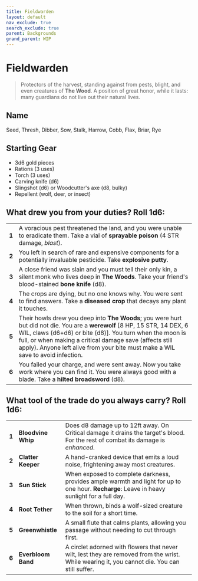 ```yaml
---
title: Fieldwarden
layout: default
nav_exclude: true
search_exclude: true
parent: Backgrounds
grand_parent: WIP
---
```


# Fieldwarden

> Protectors of the harvest, standing against from pests, blight, and even creatures of **The Wood**. A position of great honor, while it lasts: many guardians do not live out their natural lives. 

## Name
Seed, Thresh, Dibber, Sow, Stalk, Harrow, Cobb, Flax, Briar, Rye 

## Starting Gear

- 3d6 gold pieces
- Rations (3 uses)
- Torch (3 uses)
- Carving knife (d6)
- Slingshot (d6) or Woodcutter's axe (d8, bulky)
- Repellent (wolf, deer, or insect)
 
## What drew you from your duties? Roll 1d6:

|       |                                                                                                                                                                                                                                                                                                                                       |
| ----- | ------------------------------------------------------------------------------------------------------------------------------------------------------------------------------------------------------------------------------------------------------------------------------------------------------------------------------------- |
| **1** | A voracious pest threatened the land, and you were unable to eradicate them. Take a vial of **sprayable poison** (4 STR damage, _blast_).                                                                                                                                                                                             |
| **2** | You left in search of rare and expensive components for a potentially invaluable pesticide. Take **explosive putty**.                                                                                                                                                                                                                 |
| **3** | A close friend was slain and you must tell their only kin, a silent monk who lives deep in **The Woods**. Take your friend's blood-stained **bone knife** (d8).                                                                                                                                                                       |
| **4** | The crops are dying, but no one knows why. You were sent to find answers. Take a **diseased crop** that decays any plant it touches.                                                                                                                                                                                                  |
| **5** | Their howls drew you deep into **The Woods**; you were hurt but did not die. You are a **werewolf** [8 HP, 15 STR, 14 DEX, 6 WIL, claws (d6+d6) or bite (d8)]. You turn when the moon is full, or when making a critical damage save (affects still apply). Anyone left alive from your bite must make a WIL save to avoid infection. |
| **6** | You failed your charge, and were sent away. Now you take work where you can find it. You were always good with a blade. Take a **hilted broadsword** (d8).                                                                                                                                                                            |

## What tool of the trade do you always carry? Roll 1d6:

|       |                    |                                                                                                                                               |
| ----- | ------------------ | --------------------------------------------------------------------------------------------------------------------------------------------- |
| **1** | **Bloodvine Whip** | Does d8 damage up to 12ft away. On Critical damage it drains the target's blood. For the rest of combat its damage is _enhanced_.             |
| **2** | **Clatter Keeper** | A hand-cranked device that emits a loud noise, frightening away most creatures.                                                               |
| **3** | **Sun Stick**      | When exposed to complete darkness, provides ample warmth and light for up to one hour. **Recharge**: Leave in heavy sunlight for a full day.  |
| **4** | **Root Tether**    | When thrown, binds a wolf-sized creature to the soil for a short time.                                                                        |
| **5** | **Greenwhistle**   | A small flute that calms plants, allowing you passage without needing to cut through first.                                                   |
| **6** | **Everbloom Band** | A circlet adorned with flowers that never wilt, lest they are removed from the wrist. While wearing it, you cannot die. You can still suffer. |

